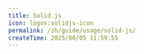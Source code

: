 ```yaml
---
title: Solid.js
icon: logos:solidjs-icon
permalink: /zh/guide/usage/solid-js/
createTime: 2025/06/05 11:59:55
---
```

